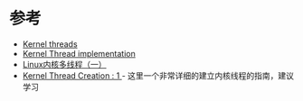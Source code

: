 

# 参考

* [Kernel threads](http://www.crashcourse.ca/wiki/index.php/Kernel_threads)
* [Kernel Thread implementation](http://stackoverflow.com/questions/5280693/kernel-thread-implementation)
* [Linux内核多线程（一）](http://www.cnblogs.com/zhuyp1015/archive/2012/06/11/2545624.html)
* [Kernel Thread Creation : 1 ](http://tuxthink.blogspot.com/2011/02/kernel-thread-creation-1.html) - 这里一个非常详细的建立内核线程的指南，建议学习